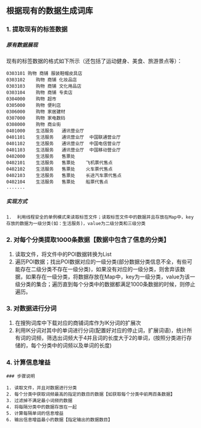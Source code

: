 
## 根据现有的数据生成词库

### 1. 提取现有的标签数据

##### 原有数据展现

​	现有的标签数据的格式如下所示（还包括了运动健身、美食、旅游景点等）：

```
0303101 购物 商铺 服装鞋帽皮具店
0303102    购物 商铺 化妆品店
0303103    购物 商铺 文化用品店
0303104    购物 商铺 专卖店
0304000    购物 超市 
0305000    购物 便利店    
0306000    购物 家居建材   
0307000    购物 家电数码   
0308000    购物 商业街    
0401000    生活服务   通讯营业厅  
0401101    生活服务   通讯营业厅  中国联通营业厅
0401102    生活服务   通讯营业厅  中国电信营业厅
0401103    生活服务   通讯营业厅  中国移动营业厅
0402000    生活服务   售票处    
0402101    生活服务   售票处    飞机票代售点
0402102    生活服务   售票处    火车票代售点
0402103    生活服务   售票处    长途汽车票代售点
0402104    生活服务   售票处    船票代售点
.......
```



##### 实现方式

 	1.  利用线程安全的单例模式来读取标签文件；读取标签文件中的数据并且存放在Map中，key存放的数据为一级分类(如：生活服务)，value为二级分类和三级分类

### 2. 对每个分类提取1000条数据【数据中包含了信息的分类】

1. 读取文件，将文件中的POI数据转换为List
2. 遍历POI数据；找出POI数据对应的一级分类(部分数据分类信息不全，有些可能存在二级分类不存在一级分类)，如果没有对应的一级分类，则舍弃该数据，如果存在一级分类，将数据存放在Map中，key为一级分类，value为该一级分类的集合；遍历直到每个分类中的数据都满足1000条数据的时候，则停止遍历。



### 3.  对数据进行分词

1. 在搜狗词库中下载对应的商铺词库作为IK分词的扩展次
2. 利用IK分词对其中的单词进行分词(配置好对应的停止词，扩展词语)，统计所有词的词频，筛选出词频大于4并且词的长度大于2的单词，(按照分类进行存储的，每个分类中的词频以及单词的长度)

### 4. 计算信息增益



```
### 步骤说明
 
1. 读取文件，并且对数据进行分类
2. 每个分类中获取词频最高的指定的数目的数据【如获取每个分类中前两百条数据】
3. 过滤掉不满足最小词频的数据
4. 将每隔分类中的数据存放在一起
5. 计算每隔单词的信息增益
6. 输出信息增益最小的数据【指定输出的数据数目】
```